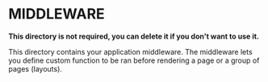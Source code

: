 # MIDDLEWARE

**This directory is not required, you can delete it if you don't want to use it.**

This directory contains your application middleware.
The middleware lets you define custom function to be ran before rendering a page or a group of pages (layouts).